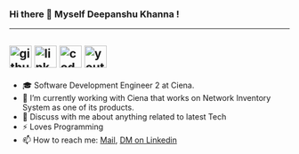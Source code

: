 ### Hi there 👋 Myself Deepanshu Khanna !

---
<a href="http://www.github.com/deepanshukhanna"><img src="https://cdn.icon-icons.com/icons2/2368/PNG/512/github_logo_icon_143772.png" alt="github" width="40"/></a>
<a href="https://www.linkedin.com/in/deepanshu-khanna-393380b7/"><img src="https://cdn.icon-icons.com/icons2/2428/PNG/512/linkedin_black_logo_icon_147114.png" alt="linkedin" width="40"/></a>
<a href="https://www.codechef.com/users/khanna____"><img src="https://icons-for-free.com/iconfiles/png/512/codechef-1324440139527402917.png" alt="codechef" width="40"/></a>
<a href="https://www.youtube.com/channel/UCft3q7T8vQXMtfPF0Icq46Q"><img src="https://encrypted-tbn0.gstatic.com/images?q=tbn:ANd9GcRJYdmXTtLivdO01bKWEDg4kXGFbFroB5hh4OxzBZvwGfQtZGSl8hZfkWzQrDfkpfISOqk&usqp=CAU" alt="youtube" width="40"/></a>
---
- 🎓 Software Development Engineer 2 at Ciena. <br>
- 🔭 I’m currently working with Ciena that works on Network Inventory System as one of its products. <br>
- 💬 Discuss with me about anything related to latest Tech <br>
- ⚡ Loves Programming <br>
- 📫 How to reach me: <a href="mailto:dkdeepanshu.khanna17@gmail.com">Mail</a>, <a href="https://www.linkedin.com/in/deepanshu-khanna-393380b7/">DM on Linkedin</a>
